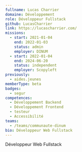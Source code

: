 ```yaml
---
fullname: Lucas Charrier
domaine: Développement
role: Développeur Fullstack
github: LucasCharrier
link: https://lucascharrier.com/
missions:
  - start: 2021-01-04
    end: 2022-01-03
    status: admin
    employer: DINUM
  - start: 2022-01-04
    end: 2024-06-20
    status: independent
    employer: Scopyleft
previously:
  - aides.jeunes
memberType: beta
badges:
  - segur
competences:
  - Développement Backend
  - Développement Frontend
  - testeur
  - Accessibilité
teams:
  - /teams/communaute-dinum
bio: Développeur Web Fullstack
---
```

Développeur Web Fullstack